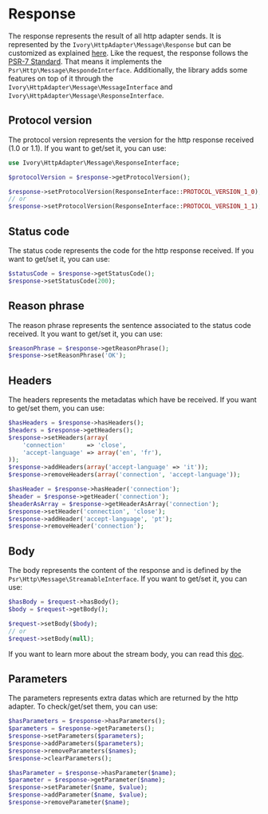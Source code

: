 # Response

The response represents the result of all http adapter sends. It is represented by the
`Ivory\HttpAdapter\Message\Response` but can be customized as explained [here](/doc/configuration.md#message-factory).
Like the request, the response follows the [PSR-7 Standard](https://github.com/php-fig/fig-standards/blob/master/proposed/http-message.md).
That means it implements the `Psr\Http\Message\RespondeInterface`. Additionally, the library adds some features on top of
it through the `Ivory\HttpAdapter\Message\MessageInterface` and `Ivory\HttpAdapter\Message\ResponseInterface`.

## Protocol version

The protocol version represents the version for the http response received (1.0 or 1.1). If you want to get/set it,
you can use:

``` php
use Ivory\HttpAdapter\Message\ResponseInterface;

$protocolVersion = $response->getProtocolVersion();

$response->setProtocolVersion(ResponseInterface::PROTOCOL_VERSION_1_0);
// or
$response->setProtocolVersion(ResponseInterface::PROTOCOL_VERSION_1_1);
```

## Status code

The status code represents the code for the http response received. If you want to get/set it, you can use:

``` php
$statusCode = $response->getStatusCode();
$response->setStatusCode(200);
```

## Reason phrase

The reason phrase represents the sentence associated to the status code received. It you want to get/set it, you can
use:

``` php
$reasonPhrase = $response->getReasonPhrase();
$response->setReasonPhrase('OK');
```

## Headers

The headers represents the metadatas which have be received. If you want to get/set them, you can use:

``` php
$hasHeaders = $response->hasHeaders();
$headers = $response->getHeaders();
$response->setHeaders(array(
    'connection'      => 'close',
    'accept-language' => array('en', 'fr'),
));
$response->addHeaders(array('accept-language' => 'it'));
$response->removeHeaders(array('connection', 'accept-language'));

$hasHeader = $response->hasHeader('connection');
$header = $response->getHeader('connection');
$headerAsArray = $response->getHeaderAsArray('connection');
$response->setHeader('connection', 'close');
$response->addHeader('accept-language', 'pt');
$response->removeHeader('connection');
```

## Body

The body represents the content of the response and is defined by the `Psr\Http\Message\StreamableInterface`. If you
want to get/set it, you can use:

``` php
$hasBody = $request->hasBody();
$body = $request->getBody();

$request->setBody($body);
// or
$request->setBody(null);
```

If you want to learn more about the stream body, you can read this [doc](/doc/stream.md).

## Parameters

The parameters represents extra datas which are returned by the http adapter. To check/get/set them, you can use:

``` php
$hasParameters = $response->hasParameters();
$parameters = $response->getParameters();
$response->setParameters($parameters);
$response->addParameters($parameters);
$response->removeParameters($names);
$response->clearParameters();

$hasParameter = $response->hasParameter($name);
$parameter = $response->getParameter($name);
$response->setParameter($name, $value);
$response->addParameter($name, $value);
$response->removeParameter($name);
```
